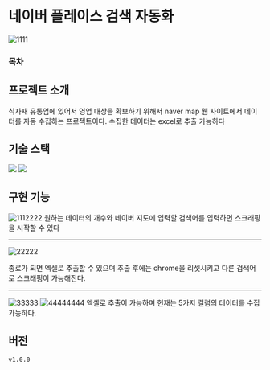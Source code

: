 # 네이버 플레이스 검색 자동화 
![1111](https://github.com/YPYP333YPYP/toyproject/assets/57821687/621afc4d-6e4f-4f5f-b598-6f58da8902fe)


### 목차

## 프로젝트 소개
식자재 유통업에 있어서 영업 대상을 확보하기 위해서 naver map 웹 사이트에서 데이터를 자동 수집하는 프로젝트이다. 수집한 데이터는 excel로 추출 가능하다

## 기술 스택 
<img src="https://img.shields.io/badge/python-3776AB?style=for-the-badge&logo=python&logoColor=white">
<img src="https://img.shields.io/badge/selenium-43B02A?style=for-the-badge&logo=selenium&logoColor=white">

## 구현 기능
![1112222](https://github.com/YPYP333YPYP/toyproject/assets/57821687/26192701-2a75-4a99-81a0-9cb2a8ba569d)
원하는 데이터의 개수와 네이버 지도에 입력할 검색어를 입력하면 스크래핑을 시작할 수 있다

---

![22222](https://github.com/YPYP333YPYP/toyproject/assets/57821687/97930d45-d5db-4a54-81f4-a67d09fc6614)

종료가 되면 엑셀로 추출할 수 있으며 추출 후에는 chrome을 리셋시키고 다른 검색어로 스크래핑이 가능해진다.

---

![33333](https://github.com/YPYP333YPYP/toyproject/assets/57821687/5fac5a3c-1f95-40ff-8a07-807ffcfc55c0)
![44444444](https://github.com/YPYP333YPYP/toyproject/assets/57821687/04608f41-5889-4345-a9ce-5361f95124af)
엑셀로 추출이 가능하며 현재는 5가지 컬럼의 데이터를 수집 가능하다.


## 버전 
`v1.0.0`
